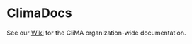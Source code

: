 # ClimaDocs

See our [Wiki](https://github.com/CliMA/ClimaDocs/wiki) for the CliMA organization-wide documentation.

